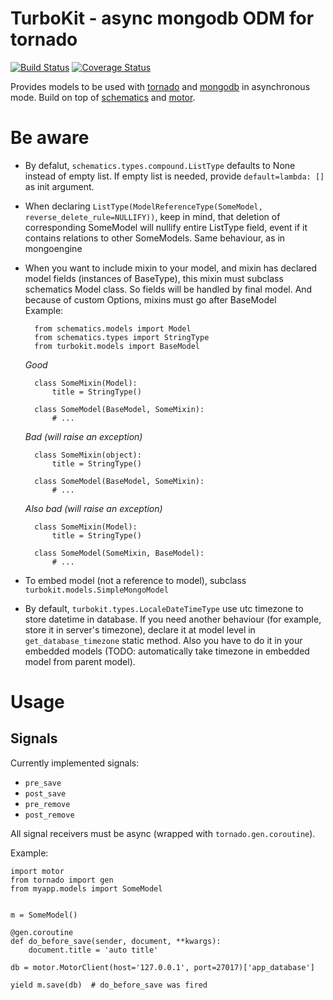 TurboKit - async mongodb ODM for tornado
========================================

[![Build Status](https://api.travis-ci.org/ExpertSystem/TurboKit.svg?branch=master)](https://travis-ci.org/ExpertSystem/TurboKit) [![Coverage Status](https://coveralls.io/repos/ExpertSystem/TurboKit/badge.png?branch=master)](https://coveralls.io/r/ExpertSystem/TurboKit?branch=master)



Provides models to be used with [tornado](https://github.com/tornadoweb/tornado) and [mongodb](http://www.mongodb.org/) in asynchronous mode. Build on top of [schematics](https://github.com/schematics/schematics) and [motor](https://github.com/mongodb/motor).


Be aware
========

* By defalut, `schematics.types.compound.ListType` defaults to None instead of empty list. If empty list is needed, provide `default=lambda: []` as init argument.

* When declaring `ListType(ModelReferenceType(SomeModel, reverse_delete_rule=NULLIFY))`, keep in mind, that deletion of corresponding SomeModel will nullify entire ListType field, event if it contains relations to other SomeModels. Same behaviour, as in mongoengine

* When you want to include mixin to your model, and mixin has declared model fields (instances of BaseType), this mixin must subclass schematics Model class. So fields will be handled by final model. And because of custom Options, mixins must go after BaseModel  
Example:

        from schematics.models import Model
        from schematics.types import StringType
        from turbokit.models import BaseModel

    _Good_

        class SomeMixin(Model):
            title = StringType()

        class SomeModel(BaseModel, SomeMixin):
            # ...

    _Bad (will raise an exception)_

        class SomeMixin(object):
            title = StringType()

        class SomeModel(BaseModel, SomeMixin):
            # ...

    _Also bad (will raise an exception)_

        class SomeMixin(Model):
            title = StringType()

        class SomeModel(SomeMixin, BaseModel):
            # ...

* To embed model (not a reference to model), subclass `turbokit.models.SimpleMongoModel`

* By default, `turbokit.types.LocaleDateTimeType` use utc timezone to store datetime in database. If you need another behaviour (for example, store it in server's timezone), declare it at model level in `get_database_timezone` static method. Also you have to do it in your embedded models (TODO: automatically take timezone in embedded model from parent model).


Usage
=====

Signals
-------

Currently implemented signals:

* `pre_save`
* `post_save`
* `pre_remove`
* `post_remove`

All signal receivers must be async (wrapped with `tornado.gen.coroutine`).

Example:

    import motor
    from tornado import gen
    from myapp.models import SomeModel


    m = SomeModel()

    @gen.coroutine
    def do_before_save(sender, document, **kwargs):
        document.title = 'auto title'

    db = motor.MotorClient(host='127.0.0.1', port=27017)['app_database']

    yield m.save(db)  # do_before_save was fired

